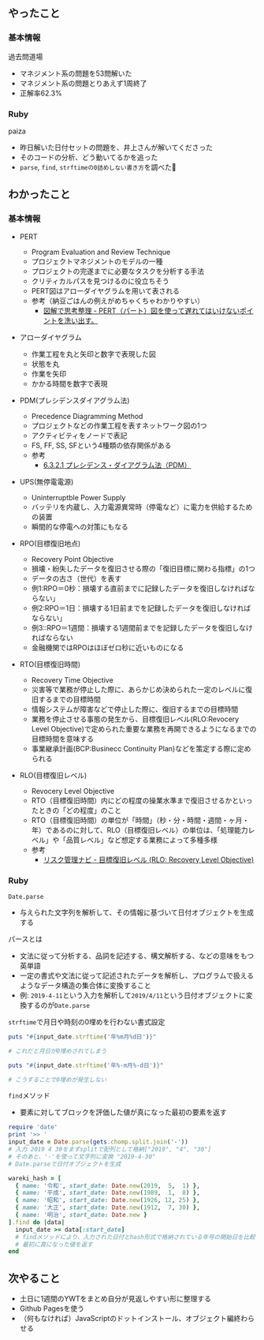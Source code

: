 ## やったこと

### 基本情報

過去問道場
- マネジメント系の問題を53問解いた
- マネジメント系の問題とりあえず1周終了
- 正解率62.3%

### Ruby

paiza
- 昨日解いた日付セットの問題を、井上さんが解いてくださった
- そのコードの分析、どう動いてるかを追った
- `parse`, `find`, `strftimeの0詰めしない書き方`を調べた

## わかったこと

### 基本情報

- PERT
  - Program Evaluation and Review Technique
  - プロジェクトマネジメントのモデルの一種
  - プロジェクトの完遂までに必要なタスクを分析する手法
  - クリティカルパスを見つけるのに役立ちそう
  - PERT図はアローダイヤグラムを用いて表される
  - 参考（納豆ごはんの例えがめちゃくちゃわかりやすい）
    - [図解で思考整理 - PERT（パート）図を使って遅れてはいけないポイントを洗い出す。](https://sp-jp.fujifilm.com/future-clip/visualization/vol4.html)

- アローダイヤグラム
  - 作業工程を丸と矢印と数字で表現した図
  - 状態を丸
  - 作業を矢印
  - かかる時間を数字で表現

- PDM(プレシデンスダイアグラム法)
  - Precedence Diagramming Method
  - プロジェクトなどの作業工程を表すネットワーク図の1つ
  - アクティビティをノードで表記
  - FS, FF, SS, SFという4種類の依存関係がある
  - 参考
    - [6.3.2.1 プレシデンス・ダイアグラム法（PDM）](http://pmp5.sblo.jp/article/113960002.html)

- UPS(無停電電源)
  - Uninterruptble Power Supply
  - バッテリを内蔵し、入力電源異常時（停電など）に電力を供給するための装置
  - 瞬間的な停電への対策にもなる

- RPO(目標復旧地点)
  - Recovery Point Objective
  - 損壊・紛失したデータを復旧させる際の「復旧目標に関わる指標」の1つ
  - データの古さ（世代）を表す
  - 例1:RPO＝0秒：損壊する直前までに記録したデータを復旧しなければならない」
  - 例2:RPO＝1日：損壊する1日前までを記録したデータを復旧しなければならない」
  - 例3::RPO＝1週間：損壊する1週間前までを記録したデータを復旧しなければならない
  - 金融機関ではRPOはほぼゼロ秒に近いものになる

- RTO(目標復旧時間)
  - Recovery Time Objective
  - 災害等で業務が停止した際に、あらかじめ決められた一定のレベルに復旧するまでの目標時間
  - 情報システムが障害などで停止した際に、復旧するまでの目標時間
  - 業務を停止させる事態の発生から、目標復旧レベル(RLO:Revocery Level Objective)で定められた重要な業務を再開できるようになるまでの目標時間を意味する
  - 事業継承計画(BCP:Businecc Continuity Plan)などを策定する際に定められる

- RLO(目標復旧レベル)
  - Revocery Level Objective
  - RTO（目標復旧時間）内にどの程度の操業水準まで復旧させるかといったときの「どの程度」のこと
  - RTO（目標復旧時間）の単位が「時間」（秒・分・時間・週間・ヶ月・年）であるのに対して、RLO（目標復旧レベル）の単位は、「処理能力レベル」や「品質レベル」など想定する業務によって多種多様
  - 参考
    - [リスク管理ナビ - 目標復旧レベル (RLO: Recovery Level Objective)](https://www.newton-consulting.co.jp/bcmnavi/glossary/rlo.html)

### Ruby

`Date.parse`
  - 与えられた文字列を解析して、その情報に基づいて日付オブジェクトを生成する
  
パースとは
  - 文法に従って分析する、品詞を記述する、構文解析する、などの意味をもつ英単語
  - 一定の書式や文法に従って記述されたデータを解析し、プログラムで扱えるようなデータ構造の集合体に変換すること
  - 例: `2019-4-11`という入力を解析して`2019/4/11`という日付オブジェクトに変換するのが`Date.parse`

`strftime`で月日や時刻の0埋めを行わない書式設定

```ruby
puts "#{input_date.strftime('年%m月%d日')}"

# これだと月日が0埋めされてしまう
```

```ruby
puts "#{input_date.strftime('年%-m月%-d日')}"

# こうすることで0埋めが発生しない
```

`find`メソッド
- 要素に対してブロックを評価した値が真になった最初の要素を返す

```ruby
require 'date'
print '>> '
input_date = Date.parse(gets.chomp.split.join('-'))
# 入力 2019 4 30をまずsplitで配列として格納["2019", "4", "30"]
# そのあと、'-'を使って文字列に変換 "2019-4-30"
# Date.parseで日付オブジェクトを生成

wareki_hash = [
  { name: '令和', start_date: Date.new(2019,  5,  1) },
  { name: '平成', start_date: Date.new(1989,  1,  8) },
  { name: '昭和', start_date: Date.new(1926, 12, 25) },
  { name: '大正', start_date: Date.new(1912,  7, 30) },
  { name: '明治', start_date: Date.new }
].find do |data|
  input_date >= data[:start_date] 
  # findメソッドにより、入力された日付とhash形式で格納されている年号の開始日を比較し
  # 最初に真になった値を返す
end
```

## 次やること

- 土日に1週間のYWTをまとめ自分が見返しやすい形に整理する
- Github Pagesを使う
- （何もなければ）JavaScriptのドットインストール、オブジェクト編終わらせる